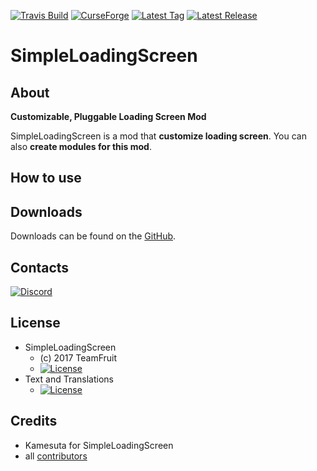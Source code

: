[![Travis Build](https://img.shields.io/travis/Team-Fruit/SimpleLoadingScreen.svg?label=Travis%20Build&style=flat)](https://travis-ci.org/Team-Fruit/SimpleLoadingScreen)
[![CurseForge](http://cf.way2muchnoise.eu/SimpleLoadingScreen.svg)](https://minecraft.curseforge.com/projects/SimpleLoadingScreen)
[![Latest Tag](https://img.shields.io/github/tag/Team-Fruit/SimpleLoadingScreen.svg?label=Latest%20Tag&style=flat)](https://github.com/Team-Fruit/SimpleLoadingScreen/tags)
[![Latest Release](https://img.shields.io/github/release/Team-Fruit/SimpleLoadingScreen.svg?label=Latest%20Release&style=flat)](https://github.com/Team-Fruit/SimpleLoadingScreen/releases)

# SimpleLoadingScreen

## About

**Customizable, Pluggable Loading Screen Mod**

SimpleLoadingScreen is a mod that **customize loading screen**.
You can also **create modules for this mod**.

## How to use

## Downloads

Downloads can be found on the [GitHub](https://github.com/Team-Fruit/SimpleLoadingScreen/releases).

## Contacts

[![Discord](https://discordapp.com/assets/bb408e0343ddedc0967f246f7e89cebf.svg)](https://discord.gg/zAmvPqV)

## License

* SimpleLoadingScreen
  - (c) 2017 TeamFruit
  - [![License](https://img.shields.io/badge/License-MIT-blue.svg?style=flat)](https://raw.githubusercontent.com/Team-Fruit/SimpleLoadingScreen/master/LICENSE.md)
* Text and Translations
  - [![License](https://img.shields.io/badge/License-No%20Restriction-green.svg?style=flat)](https://creativecommons.org/publicdomain/zero/1.0/)

## Credits

* Kamesuta for SimpleLoadingScreen
* all [contributors](https://github.com/Team-Fruit/SimpleLoadingScreen/graphs/contributors)